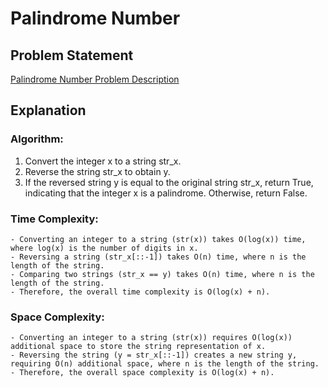 # Palindrome Number

## Problem Statement
[Palindrome Number Problem Description](https://leetcode.com/problems/palindrome-number/description/)

## Explanation

### Algorithm:
1. Convert the integer x to a string str_x.
2. Reverse the string str_x to obtain y.
3. If the reversed string y is equal to the original string str_x, return True, indicating that the integer x is a palindrome. Otherwise, return False.

### Time Complexity:
    - Converting an integer to a string (str(x)) takes O(log(x)) time, where log(x) is the number of digits in x.
    - Reversing a string (str_x[::-1]) takes O(n) time, where n is the length of the string.
    - Comparing two strings (str_x == y) takes O(n) time, where n is the length of the string.
    - Therefore, the overall time complexity is O(log(x) + n).

### Space Complexity:
    - Converting an integer to a string (str(x)) requires O(log(x)) additional space to store the string representation of x.
    - Reversing the string (y = str_x[::-1]) creates a new string y, requiring O(n) additional space, where n is the length of the string.
    - Therefore, the overall space complexity is O(log(x) + n).